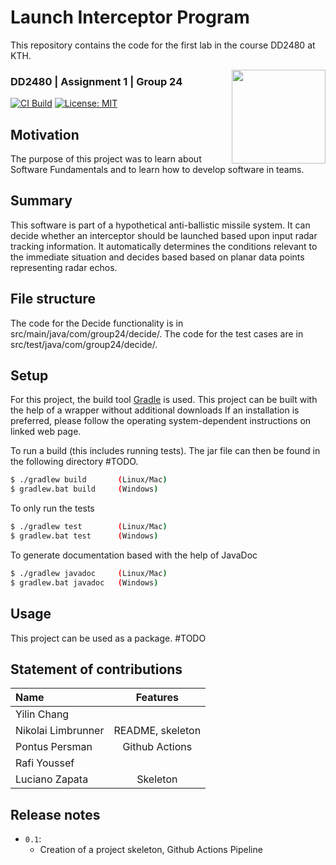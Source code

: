 # Launch Interceptor Program 

This repository contains the code for the first lab in the course DD2480 at KTH.

<img align="right" width="150" height="150" src="https://cdn-icons-png.flaticon.com/512/2590/2590496.png">

### DD2480 | Assignment 1 | Group 24

[![CI Build](https://github.com/lucianozapata/DD2480VT221/actions/workflows/gradle.yml/badge.svg)](https://github.com/lucianozapata/DD2480VT221/actions/workflows/gradle.yml)
[![License: MIT](https://img.shields.io/badge/License-MIT-yellow.svg)](https://opensource.org/licenses/MIT)

## Motivation

The purpose of this project was to learn about Software Fundamentals and to learn how to develop software in teams.

## Summary

This software is part of a hypothetical anti-ballistic missile system.
It can decide whether an interceptor should be launched based upon input radar tracking information.
It automatically determines the conditions relevant to the immediate situation and decides based
based on planar data points representing radar echos.

## File structure

The code for the Decide functionality is in src/main/java/com/group24/decide/. The code for the test cases are in src/test/java/com/group24/decide/.

## Setup 

For this project, the build tool [Gradle](https://gradle.org/) is used.
This project can be built with the help of a wrapper without additional downloads
If an installation is preferred, please follow the operating system-dependent instructions on linked web page.

To run a build (this includes running tests). The jar file can then be found in the following directory #TODO.
```bash
$ ./gradlew build       (Linux/Mac)
$ gradlew.bat build     (Windows)
```
To only run the tests
```bash
$ ./gradlew test        (Linux/Mac)
$ gradlew.bat test      (Windows)
```
To generate documentation based with the help of JavaDoc
```bash
$ ./gradlew javadoc     (Linux/Mac)
$ gradlew.bat javadoc   (Windows)
```

## Usage
This project can be used as a package. #TODO

## Statement of contributions

| Name      |     Features     |
|:----------|:----------------:|
| Yilin Chang    |                  |
| Nikolai Limbrunner | README, skeleton |
| Pontus Persman    |  Github Actions  |
| Rafi Youssef |              |
| Luciano Zapata |     Skeleton     |


## Release notes
- `0.1`:
    - Creation of a project skeleton, Github Actions Pipeline 

